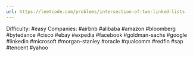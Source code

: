 ```yaml
---
url: https://leetcode.com/problems/intersection-of-two-linked-lists
---
```


Difficulty: #easy
Companies: #airbnb #alibaba #amazon #bloomberg #bytedance #cisco #ebay #expedia #facebook #goldman-sachs #google #linkedin #microsoft #morgan-stanley #oracle #qualcomm #redfin #sap #tencent #yahoo